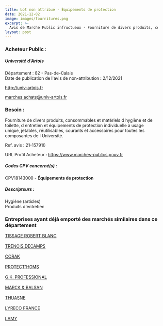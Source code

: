 ```yaml
---
title: Lot non attribué - Équipements de protection
date: 2021-12-02
image: images/fournitures.png
excerpt: >-
  Avis de Marché Public infructueux - Fourniture de divers produits, consommables et matériels d'hygiène et de toilette, d'entretien et équipements de protection individuelle à usage unique, jetables, réutilisables
layout: post
---
```


### Acheteur Public :
##### Université d'Artois
Département : 62 - Pas-de-Calais<br/>
Date de publication de l'avis de non-attribution : 2/12/2021


http://univ-artois.fr

marches.achats@univ-artois.fr


### Besoin :

Fourniture de divers produits, consommables et matériels d hygiène et de toilette, d entretien et équipements de protection individuelle à usage unique, jetables, réutilisables, courants et accessoires pour toutes les composantes de l Université.

Ref. avis : 21-157910

URL Profil Acheteur : https://www.marches-publics.gouv.fr

##### Codes CPV concerné(s) :
CPV18143000 - **Équipements de protection** <br/>

##### Descripteurs :
Hygiène (articles) <br/>
Produits d'entretien <br/>

### Entreprises ayant déjà emporté des marchés similaires dans ce département
<a href="/entreprise-545/siren-316466184">TISSAGE ROBERT BLANC</a><br/><br/>
<a href="/entreprise-549/siren-342938107">TRENOIS DECAMPS</a><br/><br/>
<a href="/entreprise-553/siren-389362047">CORAK</a><br/><br/>
<a href="/entreprise-553/siren-390145563">PROTECT'HOMS</a><br/><br/>
<a href="/entreprise-562/siren-444484042">G.K. PROFESSIONAL</a><br/><br/>
<a href="/entreprise-565/siren-489804435">MARCK & BALSAN</a><br/><br/>
<a href="/entreprise-572/siren-542091186">THUASNE</a><br/><br/>
<a href="/entreprise-572/siren-571722669">LYRECO FRANCE</a><br/><br/>
<a href="/entreprise-574/siren-735620155">LAMY</a><br/><br/>
